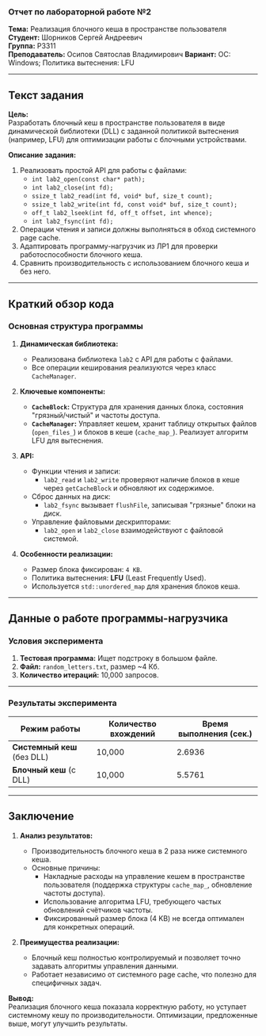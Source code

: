 ### Отчет по лабораторной работе №2  
**Тема:** Реализация блочного кеша в пространстве пользователя  
**Студент:** Шорников Сергей Андреевич  
**Группа:** P3311  
**Преподаватель:** Осипов Святослав Владимирович 
**Вариант:** ОС: Windows; Политика вытеснения: LFU  

---

## **Текст задания**  
**Цель:**  
Разработать блочный кеш в пространстве пользователя в виде динамической библиотеки (DLL) с заданной политикой вытеснения (например, LFU) для оптимизации работы с блочными устройствами.  

**Описание задания:**  
1. Реализовать простой API для работы с файлами:
   - `int lab2_open(const char* path);`
   - `int lab2_close(int fd);`
   - `ssize_t lab2_read(int fd, void* buf, size_t count);`
   - `ssize_t lab2_write(int fd, const void* buf, size_t count);`
   - `off_t lab2_lseek(int fd, off_t offset, int whence);`
   - `int lab2_fsync(int fd);`
2. Операции чтения и записи должны выполняться в обход системного page cache.
3. Адаптировать программу-нагрузчик из ЛР1 для проверки работоспособности блочного кеша.
4. Сравнить производительность с использованием блочного кеша и без него.

---

## **Краткий обзор кода**

### **Основная структура программы**
1. **Динамическая библиотека:**
   - Реализована библиотека `lab2` с API для работы с файлами.  
   - Все операции кеширования реализуются через класс `CacheManager`.

2. **Ключевые компоненты:**
   - **`CacheBlock`:** Структура для хранения данных блока, состояния "грязный/чистый" и частоты доступа.
   - **`CacheManager`:** Управляет кешем, хранит таблицу открытых файлов (`open_files_`) и блоков в кеше (`cache_map_`). Реализует алгоритм LFU для вытеснения.

3. **API:**
   - Функции чтения и записи:
     - `lab2_read` и `lab2_write` проверяют наличие блоков в кеше через `getCacheBlock` и обновляют их содержимое.
   - Сброс данных на диск:
     - `lab2_fsync` вызывает `flushFile`, записывая "грязные" блоки на диск.
   - Управление файловыми дескрипторами:
     - `lab2_open` и `lab2_close` взаимодействуют с файловой системой.

4. **Особенности реализации:**
   - Размер блока фиксирован: `4 KB`.
   - Политика вытеснения: **LFU** (Least Frequently Used).
   - Используется `std::unordered_map` для хранения блоков кеша.

---

## **Данные о работе программы-нагрузчика**

### **Условия эксперимента**
1. **Тестовая программа:** Ищет подстроку в большом файле.
2. **Файл:** `random_letters.txt`, размер ~4 Кб.
3. **Количество итераций:** 10,000 запросов.

---

### **Результаты эксперимента**

| Режим работы                 | Количество вхождений | Время выполнения (сек.) |
|------------------------------|----------------------|--------------------------|
| **Системный кеш** (без DLL)  | 10,000              | 2.6936                  |
| **Блочный кеш** (с DLL)      | 10,000              | 5.5761                  |

---

## **Заключение**

1. **Анализ результатов:**
   - Производительность блочного кеша в 2 раза ниже системного кеша.
   - Основные причины:
     - Накладные расходы на управление кешем в пространстве пользователя (поддержка структуры `cache_map_`, обновление частоты доступа).
     - Использование алгоритма LFU, требующего частых обновлений счётчиков частоты.
     - Фиксированный размер блока (4 KB) не всегда оптимален для конкретных операций.

2. **Преимущества реализации:**
   - Блочный кеш полностью контролируемый и позволяет точно задавать алгоритмы управления данными.
   - Работает независимо от системного page cache, что полезно для специфичных задач.


**Вывод:**  
Реализация блочного кеша показала корректную работу, но уступает системному кешу по производительности. Оптимизации, предложенные выше, могут улучшить результаты.
